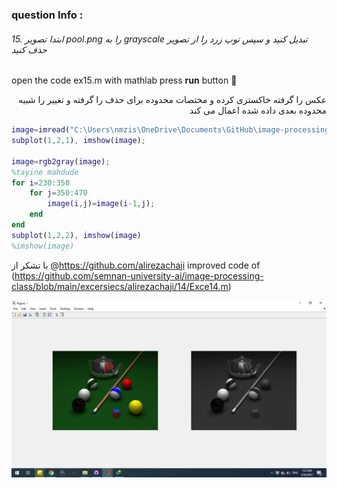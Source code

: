 
### question Info :

###### 15. ابتدا تصویر pool.png را به grayscale تبدیل کنید و سپس توپ زرد را از تصویر حذف کنید

open the code ex15.m with mathlab press **run** button :rocket: 


<div dir = "rtl">
عکس را گرفته خاکستری کرده و مختصات محدوده برای حذف را گرفته و تغییر را شبیه محدوده بعدی داده شده اعمال می کند
</div>

```matlab
image=imread("C:\Users\nmzis\OneDrive\Documents\GitHub\image-processing-class\benchmark\pool.png");
subplot(1,2,1), imshow(image);

image=rgb2gray(image);
%tayine mahdude
for i=230:350
    for j=350:470
        image(i,j)=image(i-1,j);
    end
end
subplot(1,2,2), imshow(image)
%imshow(image)
```

با تشکر از @https://github.com/alirezachaji
improved code of (https://github.com/semnan-university-ai/image-processing-class/blob/main/excersiecs/alirezachaji/14/Exce14.m)

![img](https://github.com/semnan-university-ai/image-processing-class/blob/main/excersiecs/mohammadhoseinazad/15/ex15.png)

